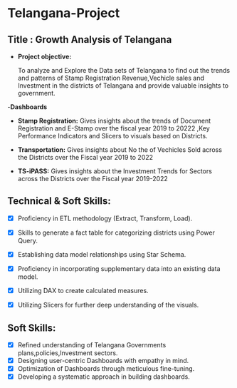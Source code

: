 # Telangana-Project

## Title : Growth Analysis of Telangana


- **Project objective:** 

   To analyze and Explore the Data sets of Telangana to find out the trends and patterns of Stamp Registration Revenue,Vechicle sales and Investment in the districts of Telangana and provide valuable insights to government.

-**Dashboards**

- **Stamp Registration:** Gives insights about the trends of Document Registration and E-Stamp over the fiscal year 2019 to 20222 ,Key Performance Indicators and Slicers to visuals based on Districts.

- **Transportation:**  Gives insights about No the of Vechicles Sold across the Districts over the Fiscal year 2019 to 2022

- **TS-iPASS:** Gives insights about the Investment Trends for Sectors across the Districts over the Fiscal year 2019-2022



## Technical & Soft Skills:
- [x]	Proficiency in ETL methodology (Extract, Transform, Load).
- [x]	Skills to generate a fact table for categorizing districts using Power Query.
- [x]	Establishing data model relationships using Star Schema.
- [x]	Proficiency in incorporating supplementary data into an existing data model.
- [x]	Utilizing DAX to create calculated measures.
- [x]	Utilizing Slicers for further deep understanding of the visuals.


## Soft Skills:
- [x]	Refined understanding of Telangana Governments plans,policies,Investment sectors.
- [x]	Designing user-centric Dashboards with empathy in mind.
- [x]	Optimization of Dashboards through meticulous fine-tuning.
- [x]	Developing a systematic approach in building dashboards.
